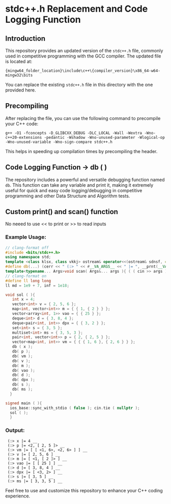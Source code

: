 # stdc++.h Replacement and Code Logging Function

## Introduction

This repository provides an updated version of the `stdc++.h` file, commonly used in competitive programming with the GCC compiler. The updated file is located at:

`{mingw64_folder_location}\include\c++\{compiler_version}\x86_64-w64-mingw32\bits`

You can replace the existing `stdc++.h` file in this directory with the one provided here.

## Precompiling

After replacing the file, you can use the following command to precompile your C++ code:

```bash/cmd
g++ -O1 -fconcepts -D_GLIBCXX_DEBUG -DLC_LOCAL -Wall -Wextra -Wno-c++20-extensions -pedantic -Wshadow -Wno-unused-parameter -Wlogical-op -Wno-unused-variable -Wno-sign-compare stdc++.h
```

This helps in speeding up compilation times by precompiling the header.

## Code Logging Function -> db ( )

The repository includes a powerful and versatile debugging function named `db`. This function can take any variable and print it, making it extremely useful for quick and easy code logging/debugging in competitive programming and other Data Structure and Algorithm tests.


## Custom print() and scan() function 

No neeed to use << to print or >> to read inputs 

### Example Usage:

```cpp
// clang-format off
#include <bits/stdc++.h>
using namespace std;
template <class klsx, class vkkj> ostream& operator<<(ostream& sdnsf, const pair<klsx, vkkj>& prs); template <class T, size_t N> ostream& operator<<(ostream& sdnsf, const array<T, N>& nc_d) { sdnsf << "[ "; for (size_t i = 0; i < N; ++i) { sdnsf << nc_d[i]; if (i < N - 1) { sdnsf << ", "; }}return sdnsf << " ]"; }  template <class T, class = typename T::value_type, class = typename enable_if<!is_same<T, string>::value>::type> ostream& operator<<(ostream& sdnsf, const T& __v_V_) {     sdnsf << "[ ";     for (auto i = __v_V_.begin(); i != __v_V_.end(); i++) i == __v_V_.begin() ? sdnsf << *i : sdnsf << ", " << *i; return __v_V_.empty() ? sdnsf << "]" : (sdnsf << " ]"); }  template <class klsx, class vkkj> ostream& operator<<(ostream& sdnsf, const pair<klsx, vkkj>& prs) { return sdnsf << '<' << prs.first << ", " << prs.second << '>'; } template <class... Ts> void __prnt(const Ts&... args) { ((cerr << args << " __ "), ...); }
#define db(...) (cerr << " (:> " << #__VA_ARGS__ << " |= ", __prnt(__VA_ARGS__), cerr << '\n')
template<typename... Args>void scan( Args&... args ){ ( ( cin >> args ) , ... ); }template<typename T>void print( const T& arg ){ if constexpr( is_same_v<T , char> ) arg == '\n' ? cout << arg : cout << arg << ' '; else cout << arg << ' '; }template<typename... Args>void print( const Args&... args ){ ( print( args ) , ... ); }
// clang-format on
#define ll long long
ll md = 1e9 + 7, inf = 1e18;

void sol ( ){
   int x = 4;
   vector<int> v = { 2, 5, 6 };
   map<int, vector<int>> m = { { 1, { 2 } } };
   vector<array<int, 1>> vao = { { 25 } };
   deque<int> d = { 3, 8, 4 };
   deque<pair<int, int>> dpx = { { 3, 2 } };
   set<int> s = { 3, 5 };
   multiset<int> ms = { 3, 5, 3 };
   pair<int, vector<int>> p = { 2, { 2, 5 } };
   vector<map<int, int>> vm = { { { 1, 6 }, { 2, 6 } } };
   db ( x );
   db( p );
   db( vm );
   db( v );
   db( m );
   db( vao );
   db( d );
   db( dpx );
   db( s );
   db( ms );
  }

signed main ( ){
  ios_base::sync_with_stdio ( false ); cin.tie ( nullptr );
  sol ( );
  }

```

### Output:

```
 (:> x |= 4 __
 (:> p |= <2, [ 2, 5 ]> __
 (:> vm |= [ [ <1, 6>, <2, 6> ] ] __
 (:> v |= [ 2, 5, 6 ] __
 (:> m |= [ <1, [ 2 ]> ] __
 (:> vao |= [ [ 25 ] ] __
 (:> d |= [ 3, 8, 4 ] __
 (:> dpx |= [ <3, 2> ] __
 (:> s |= [ 3, 5 ] __
 (:> ms |= [ 3, 3, 5 ] __
```

Feel free to use and customize this repository to enhance your C++ coding experience.
